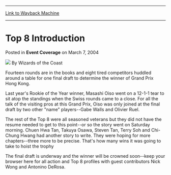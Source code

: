 
---
[Link to Wayback Machine](https://web.archive.org/web/20211024192302/https://magic.wizards.com/en/articles/archive/event-coverage/top-8-introduction-2004-03-07)

[_metadata_:author]:- "Wizards of the Coast"
[_metadata_:description]:- "Fourteen rounds are in the books and eight tired competitors huddled around a table for one final draft to determine the winner of Grand Prix Hong Kong. Last year's Rookie of the Year winner, Masashi Oiso went on a 12-1-1 tear to sit atop the standings when the Swiss rounds came to a close. For all the talk of the visiting pros at this Grand Prix, Oiso was only joined at the"
[_metadata_:generator]:- "Drupal 7 (http://drupal.org)"
[_metadata_:node]:- "558296"
[_metadata_:publish_date]:- "2004-03-07"
[_metadata_:source]:- "div-main-content"
[_metadata_:title]:- "Top 8 Introduction"
[_metadata_:wayback_capture_timestamp]:- "2021-10-24 19:23:02"
[_metadata_:wayback_raw_url]:- "https://web.archive.org/web/20211024192302id_/https://magic.wizards.com/en/articles/archive/event-coverage/top-8-introduction-2004-03-07"
[_metadata_:wayback_url]:- "https://magic.wizards.com/en/articles/archive/event-coverage/top-8-introduction-2004-03-07"
---


Top 8 Introduction
==================



 Posted in **Event Coverage**
 on March 7, 2004 






![](https://media.magic.wizards.com/styles/auth_small/public/images/person/wizards_author.jpg)
By Wizards of the Coast












Fourteen rounds are in the books and eight tired competitors huddled around a table for one final draft to determine the winner of Grand Prix Hong Kong.


Last year's Rookie of the Year winner, Masashi Oiso went on a 12-1-1 tear to sit atop the standings when the Swiss rounds came to a close. For all the talk of the visiting pros at this Grand Prix, Oiso was only joined at the final draft by two other "name" players--Gabe Walls and Olivier Ruel.


The rest of the Top 8 were all seasoned veterans but they did not have the resume needed to get to this point--or so the story went on Saturday morning. Chuen Hwa Tan, Takuya Osawa, Steven Tan, Terry Soh and Chi-Chung Hwang had another story to write. They were hoping for more chapters--three more to be precise. That's how many wins it was going to take to hoist the trophy


The final draft is underway and the winner will be crowned soon--keep your browser here for all action and Top 8 profiles with guest contributors Nick Wong and Antonino DeRosa.








